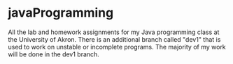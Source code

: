 # javaProgramming
All the lab and homework assignments for my Java programming class at the University of Akron. There
is an additional branch called "dev1" that is used to work on unstable or incomplete programs. The majority
of my work will be done in the dev1 branch. 
